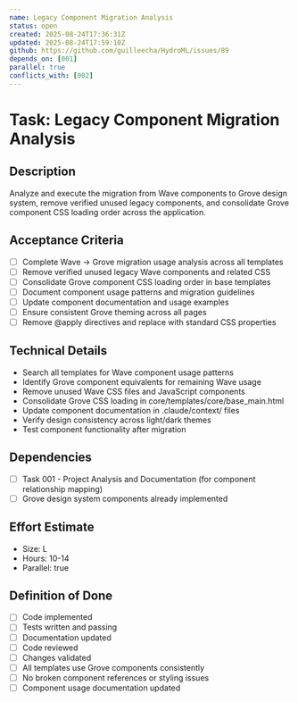 ```yaml
---
name: Legacy Component Migration Analysis
status: open
created: 2025-08-24T17:36:31Z
updated: 2025-08-24T17:59:10Z
github: https://github.com/guilleecha/HydroML/issues/89
depends_on: [001]
parallel: true
conflicts_with: [002]
---
```


# Task: Legacy Component Migration Analysis

## Description
Analyze and execute the migration from Wave components to Grove design system, remove verified unused legacy components, and consolidate Grove component CSS loading order across the application.

## Acceptance Criteria
- [ ] Complete Wave → Grove migration usage analysis across all templates
- [ ] Remove verified unused legacy Wave components and related CSS
- [ ] Consolidate Grove component CSS loading order in base templates
- [ ] Document component usage patterns and migration guidelines
- [ ] Update component documentation and usage examples
- [ ] Ensure consistent Grove theming across all pages
- [ ] Remove @apply directives and replace with standard CSS properties

## Technical Details
- Search all templates for Wave component usage patterns
- Identify Grove component equivalents for remaining Wave usage
- Remove unused Wave CSS files and JavaScript components
- Consolidate Grove CSS loading in core/templates/core/base_main.html
- Update component documentation in .claude/context/ files
- Verify design consistency across light/dark themes
- Test component functionality after migration

## Dependencies
- [ ] Task 001 - Project Analysis and Documentation (for component relationship mapping)
- [ ] Grove design system components already implemented

## Effort Estimate
- Size: L
- Hours: 10-14
- Parallel: true

## Definition of Done
- [ ] Code implemented
- [ ] Tests written and passing
- [ ] Documentation updated
- [ ] Code reviewed
- [ ] Changes validated
- [ ] All templates use Grove components consistently
- [ ] No broken component references or styling issues
- [ ] Component usage documentation updated